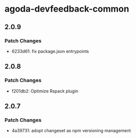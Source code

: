 # agoda-devfeedback-common

## 2.0.9

### Patch Changes

- 6233d61: fix package.json entrypoints

## 2.0.8

### Patch Changes

- f201db2: Optimize Rspack plugin

## 2.0.7

### Patch Changes

- 4a39731: adopt changeset as npm versioning management
